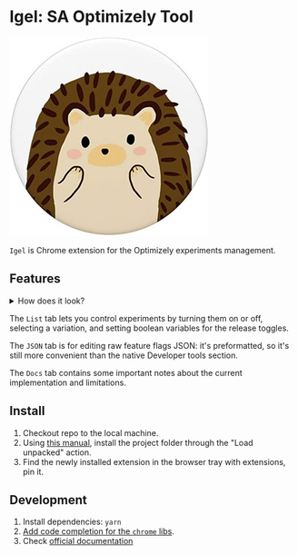 # Igel: SA Optimizely Tool
![](./images/igel350.jpg)

`Igel` is Chrome extension for the Optimizely experiments management.

## Features
<details>
<summary>How does it look?</summary>

![](./images/ui-tab-list.png)

</details>

The `List` tab lets you control experiments by turning them on or off, selecting a variation, and setting boolean variables for the release toggles.

The `JSON` tab is for editing raw feature flags JSON: it's preformatted, so it's still more convenient than the native Developer tools section.

The `Docs` tab contains some important notes about the current implementation and limitations.


## Install
1. Checkout repo to the local machine.
2. Using [this manual](https://developer.chrome.com/docs/extensions/mv3/getstarted/), install the project folder through the "Load unpacked" action.
3. Find the newly installed extension in the browser tray with extensions, pin it. 


## Development
1. Install dependencies: `yarn`
2. [Add code completion for the `chrome` libs](https://newbedev.com/how-do-i-use-webstorm-for-chrome-extension-development).
3. Check [official documentation](https://developer.chrome.com/docs/extensions/mv3/devguide/)
